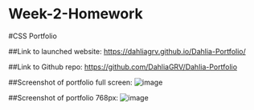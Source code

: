 # Week-2-Homework
#CSS Portfolio

##Link to launched website:
https://dahliagrv.github.io/Dahlia-Portfolio/

##Link to Github repo:
https://github.com/DahliaGRV/Dahlia-Portfolio

##Screenshot of portfolio full screen:
![image](https://user-images.githubusercontent.com/98775943/160301293-228af2c2-c5de-414b-bcef-1dbf82459689.png)

##Screenshot of portfolio 768px:
![image](https://user-images.githubusercontent.com/98775943/160301344-cc4bdaf4-e5f8-4c70-ac51-2f58c618ddc6.png)
